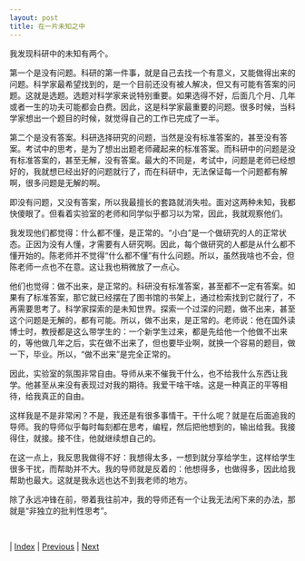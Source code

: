 ```yaml
---
layout: post
title: 在一片未知之中
---
```


我发现科研中的未知有两个。

第一个是没有问题。科研的第一件事，就是自己去找一个有意义，又能做得出来的问题。科学家最希望找到的，是一个目前还没有被人解决，但又有可能有答案的问题。这就是选题。选题对科学家来说特别重要。如果选得不好，后面几个月、几年或者一生的功夫可能都会白费。因此，这是科学家最重要的问题。很多时候，当科学家想出一个题目的时候，就觉得自己的工作已完成了一半。

第二个是没有答案。科研选择研究的问题，当然是没有标准答案的，甚至没有答案。考试中的思考，是为了想出出题老师藏起来的标准答案。而科研中的问题是没有标准答案的，甚至无解，没有答案。最大的不同是，考试中，问题是老师已经想好的，我就想已经出好的问题就行了，而在科研中，无法保证每一个问题都有解啊，很多问题是无解的啊。

即没有问题，又没有答案，所以我最擅长的套路就消失啦。面对这两种未知，我都快傻眼了。但看着实验室的老师和同学似乎都习以为常，因此，我就观察他们。

我发现他们都觉得：什么都不懂，是正常的。“小白”是一个做研究的人的正常状态。正因为没有人懂，才需要有人研究啊。因此，每个做研究的人都是从什么都不懂开始的。陈老师并不觉得“什么都不懂”有什么问题。所以，虽然我啥也不会，但陈老师一点也不在意。这让我也稍微放了一点心。

他们也觉得：做不出来，是正常的。科研没有标准答案，甚至都不一定有答案。如果有了标准答案，那它就已经摆在了图书馆的书架上，通过检索找到它就行了，不再需要思考了。科学家探索的是未知世界。探索一个过深的问题，做不出来，甚至这个问题是无解的，都有可能。所以，做不出来，是正常的。老师说：他在国外读博士时，教授都是这么带学生的：一个新学生过来，都是先给他一个他做不出来的，等他做几年之后，实在做不出来了，但也要毕业啊，就换一个容易的题目，做一下，毕业。所以，“做不出来”是完全正常的。

因此，实验室的氛围非常自由。导师从来不催我干什么，也不给我什么东西让我学。他甚至从来没有表现过对我的期待。我爱干啥干啥。这是一种真正的平等相待，给我真正的自由。

这样我是不是非常闲？不是，我还是有很多事情干。干什么呢？就是在后面追我的导师。我的导师似乎每时每刻都在思考，编程，然后把他想到的，输出给我。我接得住，就接。接不住，他就继续想自己的。

在这一点上，我反思我做得不好：我想得太多，一想到就分享给学生，这样给学生很多干扰，而帮助并不大。我的导师就是反着的：他想得多，也做得多，因此给我帮助也最大。这就是我永远也达不到我老师的地方。

除了永远冲锋在前，带着我往前冲，我的导师还有一个让我无法闲下来的办法，那就是“非独立的批判性思考”。

<br/>

| [Index](./) | [Previous](3-3-lab) | [Next](3-7-seminar)

